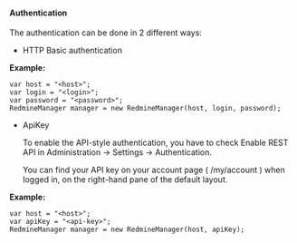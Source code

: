 #### Authentication

The authentication can be done in 2 different ways:

- HTTP Basic authentication

**Example:**

```
var host = "<host>";
var login = "<login>";
var password = "<password>";
RedmineManager manager = new RedmineManager(host, login, password);
```

- ApiKey

  To enable the API-style authentication, you have to check Enable REST API in Administration -> Settings ->  Authentication.
  
  You can find your API key on your account page ( /my/account ) when logged in, on the right-hand pane of the default layout.

**Example:**

```
var host = "<host>";
var apiKey = "<api-key>";
RedmineManager manager = new RedmineManager(host, apiKey);
```